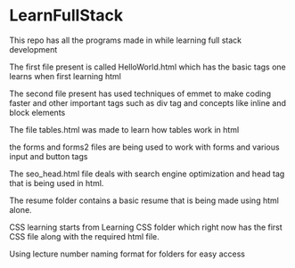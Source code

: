 # LearnFullStack
This repo has all the programs made in while learning full stack development


The first file present is called HelloWorld.html which has the basic tags one learns when first learning html

The second file present has used techniques of emmet to make coding faster and other important tags such as div tag and concepts like inline and block elements

The file tables.html was made to learn how tables work in html

the forms and forms2 files are being used to work with forms and various input and button tags

The seo_head.html file deals with search engine optimization and head tag that is being used in html.

The resume folder contains a basic resume that is being made using html alone.

CSS learning starts from Learning CSS folder which right now has the first CSS file along with the required html file.

Using lecture number naming format for folders for easy access